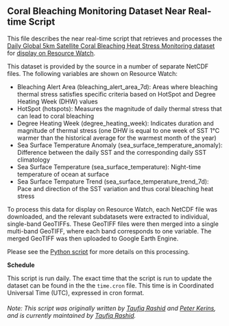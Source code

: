 ## Coral Bleaching Monitoring Dataset Near Real-time Script
This file describes the near real-time script that retrieves and processes the [Daily Global 5km Satellite Coral Bleaching Heat Stress Monitoring dataset](https://coralreefwatch.noaa.gov/product/5km/index.php) for [display on Resource Watch](https://resourcewatch.org/data/explore/).

This dataset is provided by the source in a number of separate NetCDF files. The following variables are shown on Resource Watch:
- Bleaching Alert Area (bleaching_alert_area_7d): Areas where bleaching thermal stress satisfies specific criteria based on HotSpot and Degree Heating Week (DHW) values
- HotSpot (hotspots): Measures the magnitude of daily thermal stress that can lead to coral bleaching
- Degree Heating Week (degree_heating_week): Indicates duration and magnitude of thermal stress (one DHW is equal to one week of SST 1°C warmer than the historical average for the warmest month of the year)
- Sea Surface Temperature Anomaly (sea_surface_temperature_anomaly): Difference between the daily SST and the corresponding daily SST climatology
- Sea Surface Temperature (sea_surface_temperature): Night-time temperature of ocean at surface
- Sea Surface Tempature Trend (sea_surface_temperature_trend_7d): Pace and direction of the SST variation and thus coral bleaching heat stress

To process this data for display on Resource Watch, each NetCDF file was downloaded, and the relevant subdatasets were extracted to individual, single-band GeoTIFFs. These GeoTIFF files were then merged into a single multi-band GeoTIFF, where each band corresponds to one variable. The merged GeoTIFF was then uploaded to Google Earth Engine.

Please see the [Python script](https://github.com/resource-watch/nrt-scripts/blob/master/ocn_007_coral_bleaching_monitoring/contents/src/__init__.py) for more details on this processing.

**Schedule**

This script is run daily. The exact time that the script is run to update the dataset can be found in the the `time.cron` file. This time is in Coordinated Universal Time (UTC), expressed in cron format.

###### Note: This script was originally written by [Taufiq Rashid](https://www.wri.org/profile/taufiq-rashid) and [Peter Kerins](https://www.wri.org/profile/peter-kerins), and is currently maintained by [Taufiq Rashid](https://www.wri.org/profile/taufiq-rashid).
